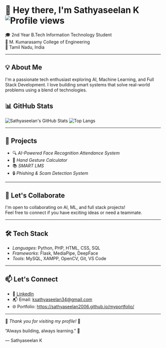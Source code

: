 # 👋 Hey there, I'm Sathyaseelan K                                         ![Profile views](https://komarev.com/ghpvc/?username=sathyaseelan2006&color=blueviolet)

🎓 2nd Year B.Tech Information Technology Student  
🏫 M. Kumarasamy College of Engineering  
📍 Tamil Nadu, India  

---

## 💡 About Me

I'm a passionate tech enthusiast exploring AI, Machine Learning, and Full Stack Development. I love building smart systems that solve real-world problems using a blend of technologies.



## 📊 GitHub Stats

![Sathyaseelan's GitHub Stats](https://github-readme-stats.vercel.app/api?username=sathyaseelan2006&show_icons=true&theme=tokyonight)
![Top Langs](https://github-readme-stats.vercel.app/api/top-langs/?username=sathyaseelan2006&layout=compact&theme=tokyonight)

---

## 🔨 Projects

- 🔍 *AI-Powered Face Recognition Attendance System*
- 🧠 *Hand Gesture Calculator*
- 📚 *SMART LMS*
- 🔒 *Phishing & Scam Detection System*


---

## 🤝 Let's Collaborate

I'm open to collaborating on AI, ML, and full stack projects!  
Feel free to connect if you have exciting ideas or need a teammate.

---

## 🛠 Tech Stack

- *Languages*: Python, PHP, HTML, CSS, SQL
- *Frameworks*: Flask, MediaPipe, DeepFace
- *Tools*: MySQL, XAMPP, OpenCV, Git, VS Code

---

## 📫 Let's Connect

- 🔗 [LinkedIn](https://www.linkedin.com/in/sathyaseelan-dev)
- 📬 Email: ksathyaseelan34@gmail.com
- 🌐 Portfolio: https://sathyaseelan2006.github.io/myportfolio/

---

🌟 *Thank you for visiting my profile!* 🌟

“Always building, always learning.” 🚀

— Sathyaseelan K
